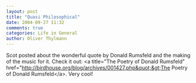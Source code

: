 ```yaml
---
layout: post
title: "Quasi Philosophical"
date: 2004-09-27 11:32
comments: true
categories: Life in General
author: Oliver Thylmann
---
```



Scot posted about the wonderful quote by Donald Rumsfeld and the making of the music for it. Check it out: &lt;a title=&quot;The Poetry of Donald Rumsfeld&quot; href=&quot;http://birdhouse.org/blog/archives/001427.php&quot;&gt;The Poetry of Donald Rumsfeld&lt;/a&gt;. Very cool!


